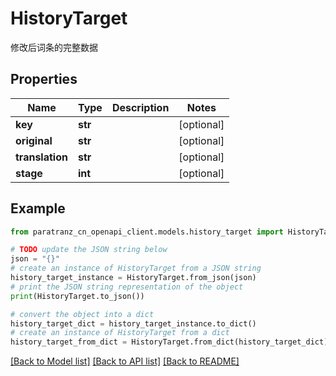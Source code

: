 # HistoryTarget

修改后词条的完整数据

## Properties

Name | Type | Description | Notes
------------ | ------------- | ------------- | -------------
**key** | **str** |  | [optional] 
**original** | **str** |  | [optional] 
**translation** | **str** |  | [optional] 
**stage** | **int** |  | [optional] 

## Example

```python
from paratranz_cn_openapi_client.models.history_target import HistoryTarget

# TODO update the JSON string below
json = "{}"
# create an instance of HistoryTarget from a JSON string
history_target_instance = HistoryTarget.from_json(json)
# print the JSON string representation of the object
print(HistoryTarget.to_json())

# convert the object into a dict
history_target_dict = history_target_instance.to_dict()
# create an instance of HistoryTarget from a dict
history_target_from_dict = HistoryTarget.from_dict(history_target_dict)
```
[[Back to Model list]](../README.md#documentation-for-models) [[Back to API list]](../README.md#documentation-for-api-endpoints) [[Back to README]](../README.md)


